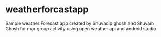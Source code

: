 # weatherforcastapp


Sample weather Forecast app created by Shuvadip ghosh and Shuvam Ghosh for mar group activity using open weather api and android studio

